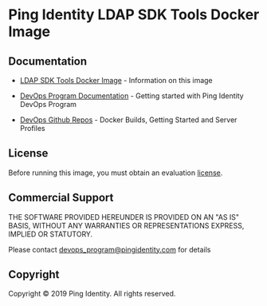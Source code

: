 # Ping Identity LDAP SDK Tools Docker Image

## Documentation

* [LDAP SDK Tools Docker Image](https://pingidentity-devops.gitbook.io/devops/dockerimagesref/ldap-sdk-tools) - Information on this image

* [DevOps Program Documentation](https://pingidentity-devops.gitbook.io/devops) - Getting started with Ping Identity DevOps Program

* [DevOps Github Repos](https://github.com/topics/ping-devops) - Docker Builds, Getting Started and Server Profiles

## License
Before running this image, you must obtain an evaluation [license](https://www.pingidentity.com/en/account/request-license-key.html). 


## Commercial Support
THE SOFTWARE PROVIDED HEREUNDER IS PROVIDED ON AN "AS IS" BASIS, WITHOUT
ANY WARRANTIES OR REPRESENTATIONS EXPRESS, IMPLIED OR STATUTORY.

Please contact devops_program@pingidentity.com for details

## Copyright
Copyright © 2019 Ping Identity. All rights reserved.

